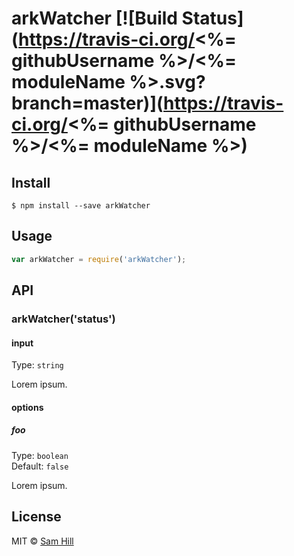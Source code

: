 # arkWatcher [![Build Status](https://travis-ci.org/<%= githubUsername %>/<%= moduleName %>.svg?branch=master)](https://travis-ci.org/<%= githubUsername %>/<%= moduleName %>)

>


## Install

```
$ npm install --save arkWatcher
```


## Usage

```js
var arkWatcher = require('arkWatcher');
```


## API

### arkWatcher('status')

#### input

Type: `string`

Lorem ipsum.

#### options

##### foo

Type: `boolean`  
Default: `false`

Lorem ipsum.


## License

MIT © [Sam Hill](https://github.com/samjhill)
